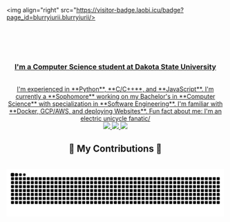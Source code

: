 <img align="right" src="https://visitor-badge.laobi.icu/badge?page_id=blurryiurii.blurryiurii/>

<h1 align="center">
  <a href="https://git.io/typing-svg">
    <img src://readme-typing-svg.herokyapp.com/?font=Righeous&size=35&center=true&vCenter=true&width=500&height=70&duration=4000&lines=Hey+there!;I'm Iurii Chmykhun;"/>
</h1>

<h3 align="center">I'm a Computer Science student at Dakota State University</h3>
<br/>
<div align=center>
I'm experienced in **Python**, **C/C++**, and **JavaScript**.
I'm currently a **Sophomore** working on my Bachelor's in **Computer Science** with specialization in **Software Engineering**.
I'm familiar with **Docker, GCP/AWS, and deploying Websites**.
Fun fact about me: I'm an electric unicycle fanatic/
</div>

<div align="center">
 <a href="mailto:ichmykhun@gmail.com">
   <img src="https://img.shields.io/badge/Gmail-333333?style=for-the-badge&logo=gmail&logoColor=red" />
 </a>
<a href="https://linkedin.com/in/iuriic" target="_blank">
    <img src="https://img.shields.io/badge/LinkedIn-0077B5?style=for-the-badge&logo=linkedin&logoColor=white" target="_blank" />
  </a>
  <a href="https://iurii.io" target="_blank">
     <img src="https://img.shields.io/badge/Portfolio-FF5722?style=for-the-badge&logo=todoist&logoColor=white" target="_blank" />
  </a>
</div>

<div align="center">
  <h2>🐍 My Contributions 🐍</h2>
  <br>
  <img alt="snake eating my contributions" src="https://raw.githubusercontent.com/blurryiurii/blurryiurii/output/github-contribution-grid-snake.svg" />
  
  <br/><br/><br/>
</div>

